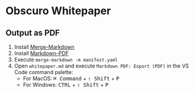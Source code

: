 # Obscuro Whitepaper

## Output as PDF

1. Install [Merge-Markdown](https://www.npmjs.com/package/merge-markdown)
2. Install [Markdown-PDF](https://marketplace.visualstudio.com/items?itemName=yzane.markdown-pdf)
3. Execute `merge-markdown -m manifest.yaml`
4. Open `whitepaper.md` and execute `Markdown PDF: Export (PDF)` in the VS Code command palette:
    - For MacOS: <kbd>⌘ Command</kbd> + <kbd>⇧ Shift</kbd> + <kbd>P</kbd>
    - For Windows: <kbd>CTRL</kbd> + <kbd>⇧ Shift</kbd> + <kbd>P</kbd>